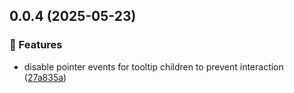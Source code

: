 ## 0.0.4 (2025-05-23)

### 🚀 Features

- disable pointer events for tooltip children to prevent interaction ([27a835a](https://github.com/bastienmoulia/ngx-overlay/commit/27a835a))